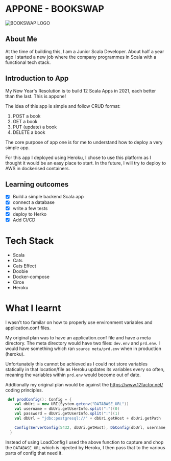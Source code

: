 # APPONE - BOOKSWAP

![BOOKSWAP LOGO](https://www.spanishwithsarah.com/wp-content/uploads/2016/11/book_swap.jpg)

## About Me

At the time of building this, I am a Junior Scala Developer. About
half a year ago I started a new job where the company programmes in Scala
with a functional tech stack. 

## Introduction to App

My New Year's Resolution is to build 12 Scala Apps in 2021, each better than the last. This is appone!

The idea of this app is simple and follow CRUD format:

1. POST a book
2. GET a book
3. PUT (update) a book
4. DELETE a book

The core purpose of app one is for me to understand how to deploy a
very simple app. 

For this app I deployed using Heroku, I chose to use this platform as I thought it would be 
an easy place to start. In the future, I will try to deploy to AWS in dockerised containers.

## Learning outcomes

- [x] Build a simple backend Scala app
- [x] connect a database
- [x] write a few tests
- [x] deploy to Herko
- [x] Add CI/CD

# Tech Stack
- Scala 
- Cats
- Cats Effect
- Doobie
- Docker-compose
- Circe
- Heroku

# What I learnt

I wasn't too familar on how to properly use 
environment variables and application.conf files. 

My original plan was to have an application.conf file and have a meta directory. The meta directory would 
have two files: `dev.env` and `prd.env`. I would have something which ran `source meta/prd.env` when in production (heroku). 

Unfortunately this cannot be achieved as I could not store variables statically in that location/file as Heroku updates its variables every so often, 
meaning the variables within `prd.env` would become out of date.

Addtionally my original plan would be against the https://www.12factor.net/ coding principles.

```scala
 def prodConfig(): Config = {
    val dbUri = new URI(System.getenv("DATABASE_URL"))
    val username = dbUri.getUserInfo.split(":")(0)
    val password = dbUri.getUserInfo.split(":")(1)
    val dbUrl = "jdbc:postgresql://" + dbUri.getHost + dbUri.getPath

    Config(ServerConfig(5432, dbUri.getHost), DbConfig(dbUrl, username, password, 10))
  }
```
Instead of using LoadConfig I used the above function to capture and chop the `DATABASE_URL` which is injected by Heroku, I then pass that
to the various parts of config that need it.
